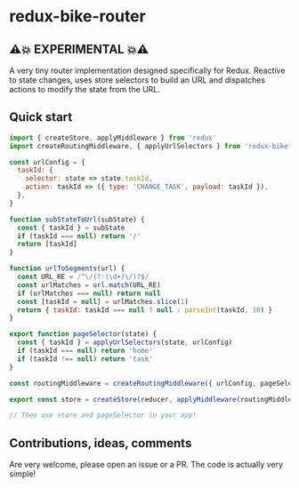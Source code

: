 redux-bike-router
=================

## ⚠️💥 EXPERIMENTAL 💥⚠️

A very tiny router implementation designed specifically for Redux.
Reactive to state changes, uses store selectors to build an URL and dispatches actions to
modify the state from the URL.

## Quick start

```js
import { createStore, applyMiddleware } from 'redux'
import createRoutingMiddleware, { applyUrlSelectors } from 'redux-bike-router'

const urlConfig = {
  taskId: {
    selector: state => state.taskId,
    action: taskId => ({ type: 'CHANGE_TASK', payload: taskId }),
  },
}

function subStateToUrl(subState) {
  const { taskId } = subState
  if (taskId === null) return '/'
  return [taskId]
}

function urlToSegments(url) {
  const URL_RE = /^\/(?:(\d+)\/)?$/
  const urlMatches = url.match(URL_RE)
  if (urlMatches === null) return null
  const [taskId = null] = urlMatches.slice(1)
  return { taskId: taskId === null ? null : parseInt(taskId, 10) }
}

export function pageSelector(state) {
  const { taskId } = applyUrlSelectors(state, urlConfig)
  if (taskId === null) return 'home'
  if (taskId !== null) return 'task'
}

const routingMiddleware = createRoutingMiddleware({ urlConfig, pageSelector, subStateToUrl, urlToSegments })

export const store = createStore(reducer, applyMiddleware(routingMiddleware))

// Then use store and pageSelector in your app!
```

## Contributions, ideas, comments

Are very welcome, please open an issue or a PR.
The code is actually very simple!
